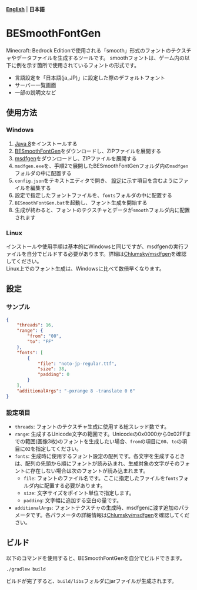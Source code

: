 **[English](README.md)** | **日本語**

# BESmoothFontGen
Minecraft: Bedrock Editionで使用される「smooth」形式のフォントのテクスチャやデータファイルを生成するツールです。
smoothフォントは、ゲーム内の以下に例を示す箇所で使用されているフォントの形式です。
- 言語設定を「日本語(ja_JP)」に設定した際のデフォルトフォント
- サーバー一覧画面
- 一部の説明文など

## 使用方法
### Windows
1. [Java 8](https://www.java.com/download/)をインストールする
2.  [BESmoothFontGen](https://github.com/KabanFriends/BESmoothFontGen/releases/latest)をダウンロードし、ZIPファイルを展開する
3. [msdfgen](https://github.com/Chlumsky/msdfgen/releases/latest)をダウンロードし、ZIPファイルを展開する
4. `msdfgen.exe`を、手順2で展開したBESmoothFontGenフォルダ内の`msdfgen`フォルダの中に配置する
5. `config.json`をテキストエディタで開き、 [設定](#configuration)に示す項目を含むようにファイルを編集する
6. 設定で指定したフォントファイルを、`fonts`フォルダの中に配置する
7. `BESmoothFontGen.bat`を起動し、フォント生成を開始する
8. 生成が終わると、フォントのテクスチャとデータが`smooth`フォルダ内に配置されます

### Linux
インストールや使用手順は基本的にWindowsと同じですが、msdfgenの実行ファイルを自分でビルドする必要があります。詳細は[Chlumsky/msdfgen](https://github.com/Chlumsky/msdfgen)を確認してください。  
Linux上でのフォント生成は、Windowsに比べて数倍早くなります。

## 設定
### サンプル
```json
{
    "threads": 16,
    "range": {
        "from": "00",
        "to": "FF"
    },
    "fonts": [
        {
            "file": "noto-jp-regular.ttf",
            "size": 38,
            "padding": 0
        }
    ],
    "additionalArgs": "-pxrange 8 -translate 0 6"
}
```

### 設定項目
- `threads`: フォントのテクスチャ生成に使用する総スレッド数です。
- `range`: 生成するUnicode文字の範囲です。Unicodeの0x0000から0x02FFまでの範囲(画像3枚)のフォントを生成したい場合、`from`の項目に`00`、`to`の項目に`02`を指定してください。
- `fonts`: 生成時に使用するフォント設定の配列です。各文字を生成するときは、配列の先頭から順にフォントが読み込まれ、生成対象の文字がそのフォントに存在しない場合は次のフォントが読み込まれます。
    - `file`: フォントのファイル名です。ここに指定したファイルを`fonts`フォルダ内に配置する必要があります。
    - `size`: 文字サイズをポイント単位で指定します。
    - `padding`: 文字幅に追加する空白の量です。
- `additionalArgs`: フォントテクスチャの生成時、msdfgenに渡す追加のパラメータです。各パラメータの詳細情報は[Chlumsky/msdfgen](https://github.com/Chlumsky/msdfgen)を確認してください。

## ビルド
以下のコマンドを使用すると、BESmoothFontGenを自分でビルドできます。
```shell
./gradlew build
```
ビルドが完了すると、`build/libs`フォルダにjarファイルが生成されます。
